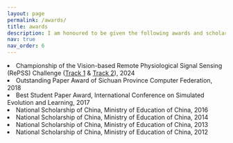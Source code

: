 ```yaml
---
layout: page
permalink: /awards/
title: awards
description: I am honoured to be given the following awards and scholarships
nav: true
nav_order: 6
---
```

<li>Championship of the Vision-based Remote Physiological Signal Sensing (RePSS) Challenge (<a href="https://www.kaggle.com/competitions/the-3rd-repss-t1/overview">Track 1</a> & <a href="https://www.kaggle.com/competitions/the-3rd-repss-t2/overview">Track 2</a>), 2024</li>
<li>Outstanding Paper Award of Sichuan Province Computer Federation, 2018</li>		
<li>Best Student Paper Award, International Conference on Simulated Evolution and Learning, 2017</li>
<li>National Scholarship of China, Ministry of Education of China, 2016</li>
<li>National Scholarship of China, Ministry of Education of China, 2014</li>	
<li>National Scholarship of China, Ministry of Education of China, 2013</li>
<li>National Scholarship of China, Ministry of Education of China, 2012</li>

